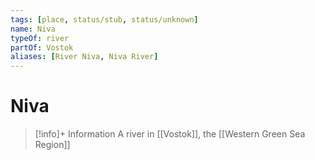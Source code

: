 ```yaml
---
tags: [place, status/stub, status/unknown]
name: Niva
typeOf: river
partOf: Vostok
aliases: [River Niva, Niva River]
---
```

# Niva
>[!info]+ Information
> A river in [[Vostok]], the [[Western Green Sea Region]]


